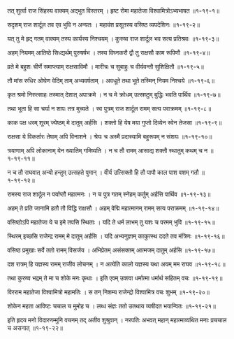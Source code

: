 तत् शुर्त्वा राज सिंहस्य वाक्यम् अद्भुत विस्तरम् ।
हृष्ट रोमा महातेजा विश्वामित्रोऽभ्यभाषत ॥१-१९-१॥

सदृशम् राज शार्दूल तव एव भुवि न अन्यतः ।
महावंश प्रसूतस्य वसिष्ठ व्यपदेशिनः ॥१-१९-२॥

यत् तु मे हृद् गतम् वाक्यम् तस्य कार्यस्य निश्चयम् ।
कुरुष्व राज शार्दूल भव सत्य प्रतिश्रवः ॥१-१९-३॥

अहम् नियमम् आतिष्ठे सिध्द्यर्थम् पुरुषर्षभ ।
तस्य विघ्नकरौ द्वौ तु राक्षसौ काम रूपिणौ ॥१-१९-४॥

व्रते मे बहुशः चीर्णे समाप्त्याम् राक्षसाविमौ ।
मारीचः च सुबाहुः च वीर्यवन्तौ सुशिक्षितौ ॥१-१९-५॥

तौ मांस रुधिर ओघेण वेदिम् ताम् अभ्यवर्षताम् ।
अवधूते तथा भूते तस्मिन् नियम निश्चये ॥१-१९-६॥

कृत श्रमो निरुत्साहः तस्मात् देशात् अपाक्रमे ।
न च मे क्रोधम् उत्स्रष्टुम् बुद्धिः भवति पार्थिव ॥१-१९-७॥

तथा भूता हि सा चर्या न शापः तत्र मुच्यते ।
स्व पुत्रम् राज शार्दूल रामम् सत्य पराक्रमम् ॥१-१९-८॥

काक पक्ष धरम् शूरम् ज्येष्ठम् मे दातुम् अर्हसि ।
शक्तो हि येष मया गुप्तो दिव्येन स्वेन तेजसा ॥१-१९-९॥

राक्षसा ये विकर्तारः तेषाम् अपि विनाशने ।
श्रेयः च अस्मै प्रदास्यामि बहुरूपम् न संशयः ॥१-१९-१०॥

त्रयाणाम् अपि लोकानाम् येन ख्यातिम् गमिष्यति ।
न च तौ रामम् आसाद्य शक्तौ स्थातुम् कथम् च न ॥१-१९-११॥

न च तौ राघवात् अन्यो हन्तुम् उत्सहते पुमान् ।
वीर्य उत्सिक्तौ हि तौ पापौ काल पाश वशम् गतौ ॥१-१९-१२॥

रामस्य राज शार्दूल न पर्याप्तौ महात्मनः ।
न च पुत्र गतम् स्नेहम् कर्तुम् अर्हसि पार्थिव ॥१-१९-१३॥

अहम् ते प्रति जानामि हतौ तौ विद्धि राक्षसौ ।
अहम् वेद्मि महात्मानम् रामम् सत्य पराक्रमम् ॥१-१९-१४॥

वसिष्ठोऽपि महातेजा ये च इमे तपसि स्थिताः ।
यदि ते धर्म लाभम् तु यशः च परमम् भुवि ॥१-१९-१५॥

स्थिरम् इच्छसि राजेन्द्र रामम् मे दातुम् अर्हसि ।
यदि अभ्यनुज्ञाम् काकुत्स्थ ददते तव मंत्रिणः ॥१-१९-१६॥

वसिष्ठ प्रमुखाः सर्वे ततो रामम् विसर्जय ।
अभिप्रेतम् असंसक्तम् आत्मजम् दातुम् अर्हसि ॥१-१९-१७॥

दश रात्रम् हि यज्ञस्य रामम् राजीव लोचनम् ।
न अत्येति कालो यज्ञस्य यथा अयम् मम राघव ॥१-१९-१८॥

तथा कुरुष्व भद्रम् ते मा च शोके मनः कृथाः ।
इति एवम् उक्त्वा धर्मात्मा धर्मार्थ सहितम् वचः ॥१-१९-१९॥

विरराम महातेजा विश्वामित्रो महामतिः ।
स तन् निशम्य राजेन्द्रो विश्वामित्र वचः शुभम् ॥१-१९-२०॥

शोकेन महता आविष्टः चचाल च मुमोह च ।
लब्ध संज्ञः ततो उतथाय व्यषीदत भयान्वितः ॥१-१९-२१॥

इति हृदय मनो विदारणम्मुनि वचनम् तद् अतीव शुश्रुवान् ।
नरपतिः अभवत् महान् महात्माव्यथित मनाः प्रचचाल च असनात् ॥१-१९-२२॥

